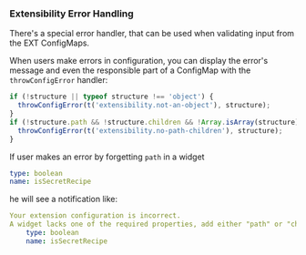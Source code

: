 ### Extensibility Error Handling

There's a special error handler, that can be used when validating input from the EXT ConfigMaps.

When users make errors in configuration, you can display the error's message and even the responsible part of a ConfigMap with the `throwConfigError` handler:

```js
if (!structure || typeof structure !== 'object') {
  throwConfigError(t('extensibility.not-an-object'), structure);
}
if (!structure.path && !structure.children && !Array.isArray(structure)) {
  throwConfigError(t('extensibility.no-path-children'), structure);
}
```

If user makes an error by forgetting `path` in a widget

```yaml
type: boolean
name: isSecretRecipe
```

he will see a notification like:

```yaml
Your extension configuration is incorrect.
A widget lacks one of the required properties, add either "path" or "children".
    type: boolean
    name: isSecretRecipe
```
